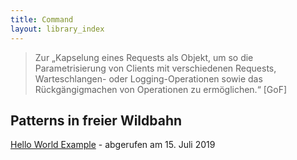 ```yaml
---
title: Command
layout: library_index
---
```


> Zur „Kapselung eines Requests als Objekt, um so die Parametrisierung von Clients mit verschiedenen Requests, Warteschlangen- oder Logging-Operationen sowie das Rückgängigmachen von Operationen zu ermöglichen.“ [GoF]

## Patterns in freier Wildbahn

[Hello World Example](https://github.com/code4craft/hello-design-pattern/tree/master/src/main/java/helloworld/behavioral/command) - abgerufen am 15. Juli 2019
